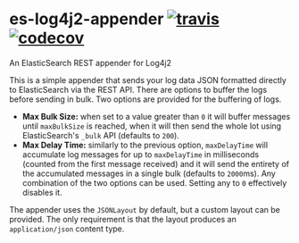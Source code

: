 # es-log4j2-appender [![travis](https://travis-ci.org/magrossi/es-log4j2-appender.svg?branch=master)](https://travis-ci.org/magrossi/es-log4j2-appender) [![codecov](https://codecov.io/gh/magrossi/es-log4j2-appender/branch/master/graph/badge.svg)](https://codecov.io/gh/magrossi/es-log4j2-appender)
An ElasticSearch REST appender for Log4j2

This is a simple appender that sends your log data JSON formatted directly to ElasticSearch via the REST API. There are options to buffer the logs before sending in bulk. Two options are provided for the buffering of logs.
- **Max Bulk Size:** when set to a value greater than `0` it will buffer messages until `maxBulkSize` is reached, when it will then send the whole lot using ElasticSearch's `_bulk` API (defaults to `200`).
- **Max Delay Time:** similarly to the previous option, `maxDelayTime` will accumulate log messages for up to `maxDelayTime` in milliseconds (counted from the first message received) and it will send the entirety of the accumulated messages in a single bulk (defaults to `2000`ms).
Any combination of the two options can be used. Setting any to `0` effectively disables it.

The appender uses the `JSONLayout` by default, but a custom layout can be provided. The only requirement is that the layout produces an `application/json` content type.
